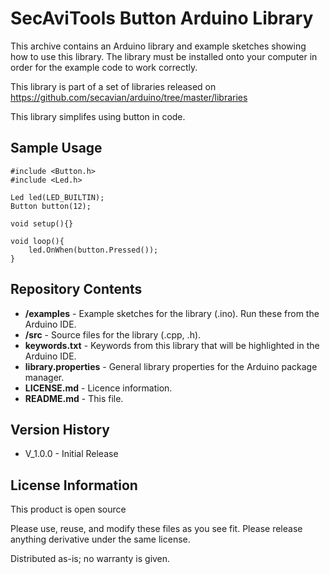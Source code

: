 SecAviTools Button Arduino Library
========================================

This archive contains an Arduino library and example sketches showing how to use this library. The library must be installed onto your computer in order for the example code to work correctly.

This library is part of a set of libraries released on https://github.com/secavian/arduino/tree/master/libraries

This library simplifes using button in code.

Sample Usage
-------------------
    #include <Button.h>
    #include <Led.h>
    
    Led led(LED_BUILTIN);
    Button button(12);
    
    void setup(){}
    
    void loop(){
        led.OnWhen(button.Pressed());
    }

Repository Contents
-------------------

* **/examples** - Example sketches for the library (.ino). Run these from the Arduino IDE. 
* **/src** - Source files for the library (.cpp, .h).
* **keywords.txt** - Keywords from this library that will be highlighted in the Arduino IDE. 
* **library.properties** - General library properties for the Arduino package manager. 
* **LICENSE.md** - Licence information.
* **README.md** - This file.

Version History
---------------
* V_1.0.0 - Initial Release

License Information
-------------------

This product is open source

Please use, reuse, and modify these files as you see fit. Please release anything derivative under the same license.

Distributed as-is; no warranty is given.
